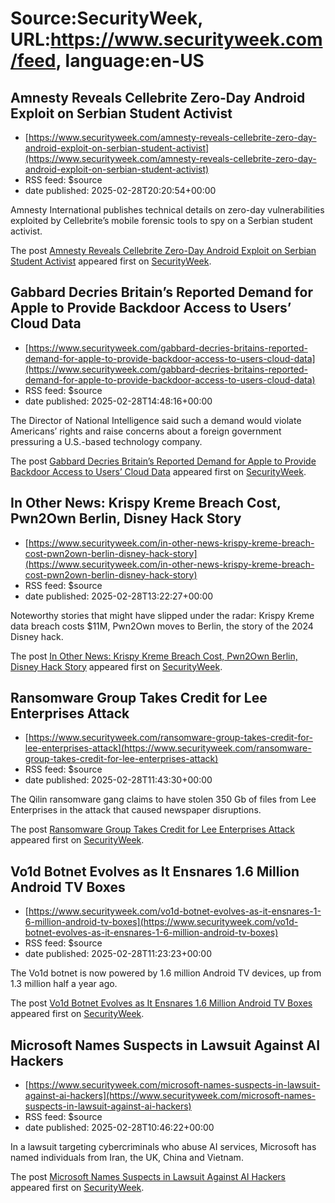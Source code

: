 # Source:SecurityWeek, URL:https://www.securityweek.com/feed, language:en-US

## Amnesty Reveals Cellebrite Zero-Day Android Exploit on Serbian Student Activist
 - [https://www.securityweek.com/amnesty-reveals-cellebrite-zero-day-android-exploit-on-serbian-student-activist](https://www.securityweek.com/amnesty-reveals-cellebrite-zero-day-android-exploit-on-serbian-student-activist)
 - RSS feed: $source
 - date published: 2025-02-28T20:20:54+00:00

<p>Amnesty International publishes technical details on zero-day vulnerabilities exploited by Cellebrite’s mobile forensic tools to spy on a Serbian student activist.</p>
<p>The post <a href="https://www.securityweek.com/amnesty-reveals-cellebrite-zero-day-android-exploit-on-serbian-student-activist/">Amnesty Reveals Cellebrite Zero-Day Android Exploit on Serbian Student Activist</a> appeared first on <a href="https://www.securityweek.com">SecurityWeek</a>.</p>

## Gabbard Decries Britain’s Reported Demand for Apple to Provide Backdoor Access to Users’ Cloud Data
 - [https://www.securityweek.com/gabbard-decries-britains-reported-demand-for-apple-to-provide-backdoor-access-to-users-cloud-data](https://www.securityweek.com/gabbard-decries-britains-reported-demand-for-apple-to-provide-backdoor-access-to-users-cloud-data)
 - RSS feed: $source
 - date published: 2025-02-28T14:48:16+00:00

<p>The Director of National Intelligence said such a demand would violate Americans’ rights and raise concerns about a foreign government pressuring a U.S.-based technology company.</p>
<p>The post <a href="https://www.securityweek.com/gabbard-decries-britains-reported-demand-for-apple-to-provide-backdoor-access-to-users-cloud-data/">Gabbard Decries Britain’s Reported Demand for Apple to Provide Backdoor Access to Users’ Cloud Data</a> appeared first on <a href="https://www.securityweek.com">SecurityWeek</a>.</p>

## In Other News: Krispy Kreme Breach Cost, Pwn2Own Berlin, Disney Hack Story
 - [https://www.securityweek.com/in-other-news-krispy-kreme-breach-cost-pwn2own-berlin-disney-hack-story](https://www.securityweek.com/in-other-news-krispy-kreme-breach-cost-pwn2own-berlin-disney-hack-story)
 - RSS feed: $source
 - date published: 2025-02-28T13:22:27+00:00

<p>Noteworthy stories that might have slipped under the radar: Krispy Kreme data breach costs $11M, Pwn2Own moves to Berlin, the story of the 2024 Disney hack.</p>
<p>The post <a href="https://www.securityweek.com/in-other-news-krispy-kreme-breach-cost-pwn2own-berlin-disney-hack-story/">In Other News: Krispy Kreme Breach Cost, Pwn2Own Berlin, Disney Hack Story</a> appeared first on <a href="https://www.securityweek.com">SecurityWeek</a>.</p>

## Ransomware Group Takes Credit for Lee Enterprises Attack
 - [https://www.securityweek.com/ransomware-group-takes-credit-for-lee-enterprises-attack](https://www.securityweek.com/ransomware-group-takes-credit-for-lee-enterprises-attack)
 - RSS feed: $source
 - date published: 2025-02-28T11:43:30+00:00

<p>The Qilin ransomware gang claims to have stolen 350 Gb of files from Lee Enterprises in the attack that caused newspaper disruptions.</p>
<p>The post <a href="https://www.securityweek.com/ransomware-group-takes-credit-for-lee-enterprises-attack/">Ransomware Group Takes Credit for Lee Enterprises Attack</a> appeared first on <a href="https://www.securityweek.com">SecurityWeek</a>.</p>

## Vo1d Botnet Evolves as It Ensnares 1.6 Million Android TV Boxes
 - [https://www.securityweek.com/vo1d-botnet-evolves-as-it-ensnares-1-6-million-android-tv-boxes](https://www.securityweek.com/vo1d-botnet-evolves-as-it-ensnares-1-6-million-android-tv-boxes)
 - RSS feed: $source
 - date published: 2025-02-28T11:23:23+00:00

<p>The Vo1d botnet is now powered by 1.6 million Android TV devices, up from 1.3 million half a year ago. </p>
<p>The post <a href="https://www.securityweek.com/vo1d-botnet-evolves-as-it-ensnares-1-6-million-android-tv-boxes/">Vo1d Botnet Evolves as It Ensnares 1.6 Million Android TV Boxes</a> appeared first on <a href="https://www.securityweek.com">SecurityWeek</a>.</p>

## Microsoft Names Suspects in Lawsuit Against AI Hackers
 - [https://www.securityweek.com/microsoft-names-suspects-in-lawsuit-against-ai-hackers](https://www.securityweek.com/microsoft-names-suspects-in-lawsuit-against-ai-hackers)
 - RSS feed: $source
 - date published: 2025-02-28T10:46:22+00:00

<p>In a lawsuit targeting cybercriminals who abuse AI services, Microsoft has named individuals from Iran, the UK, China and Vietnam.</p>
<p>The post <a href="https://www.securityweek.com/microsoft-names-suspects-in-lawsuit-against-ai-hackers/">Microsoft Names Suspects in Lawsuit Against AI Hackers</a> appeared first on <a href="https://www.securityweek.com">SecurityWeek</a>.</p>

